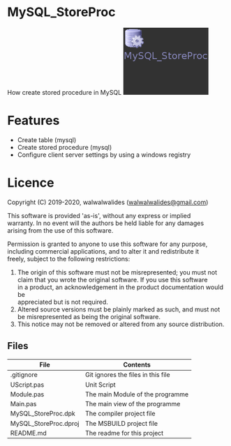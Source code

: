 # MySQL_StoreProc
How create stored procedure in MySQL
![](MySQL_StoreProc_.png) 



# Features  
- Create table (mysql)
- Create stored procedure (mysql)
- Configure client server settings by using a windows registry 





# Licence
Copyright (C) 2019-2020, walwalwalides (walwalwalides@gmail.com)          
                                                                         
This software is provided 'as-is', without any express or implied          
warranty. In no event will the authors be held liable for any damages      
arising from the use of this software.                                     
                                                                         
Permission is granted to anyone to use this software for any purpose,     
including commercial applications, and to alter it and redistribute it    
freely, subject to the following restrictions:                            

1. The origin of this software must not be misrepresented; you must not    
   claim that you wrote the original software. If you use this software    
   in a product, an acknowledgement in the product documentation would be  
   appreciated but is not required.                                        
2. Altered source versions must be plainly marked as such, and must not be 
   misrepresented as being the original software.                          
3. This notice may not be removed or altered from any source distribution.


## Files

| File | Contents | 
| --- | --- |
| .gitignore | Git ignores the files in this file |
| UScript.pas | Unit Script |
| Module.pas  |The main Module of the programme|
| Main.pas | The main view of the programme |
| MySQL_StoreProc.dpk | The compiler project file |
| MySQL_StoreProc.dproj | The MSBUILD project file |
| README.md | The readme for this project
